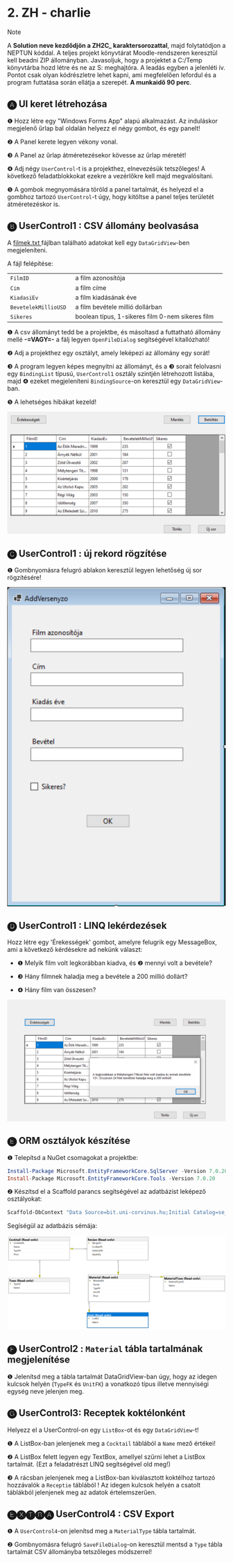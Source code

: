 # 2. ZH - charlie

> [!NOTE]
>
> A **Solution neve kezdődjön a ZH2C_ karaktersorozattal**, majd folytatódjon a NEPTUN kóddal. A teljes projekt könyvtárat Moodle-rendszeren keresztül kell beadni ZIP állományban. Javasoljuk, hogy a projektet a C:/Temp könyvtárba hozd létre és ne az S: meghajtóra. A leadás egyben a jelenléti ív. Pontot csak olyan kódrészletre lehet kapni, ami megfelelően lefordul és a program futtatása során ellátja a szerepét. **A munkaidő 90 perc**.

## 🅐 UI keret létrehozása 

❶ Hozz létre egy "Windows Forms App" alapú alkalmazást. Az induláskor megjelenő űrlap bal oldalán helyezz el négy gombot, és egy panelt! 

❷ A Panel kerete legyen vékony vonal. 

❸ A Panel az űrlap átméretezésekor kövesse az űrlap méretét! 

❹ Adj négy `UserControl`-t is a projekthez, elnevezésük tetszőleges! A következő feladatblokkokat ezekre a vezérlőkre kell majd megvalósítani. 

❺ A gombok megnyomására töröld a panel tartalmát, és helyezd el a gombhoz tartozó `UserControl`-t úgy, hogy kitöltse a panel teljes területét átméretezéskor is. 

## 🅑 UserControl1 : CSV állomány beolvasása

A [filmek.txt ](filmek.txt) fájlban található adatokat kell egy `DataGridView`-ben megjeleníteni. 

A fájl felépítése:

|                       |                                                  |      |
| --------------------- | ------------------------------------------------ | ---- |
| `FilmID`              | a film azonosítója                               |      |
| `Cim  `               | a film címe                                      |      |
| `KiadasiEv `          | a film kiadásának éve                            |      |
| `BevetelekMillioUSD ` | a film bevétele millió dollárban                 |      |
| `Sikeres  `           | boolean típus, 1-sikeres film 0-nem sikeres film |      |

❶ A csv állományt tedd be a projektbe, és másoltasd a futtatható állomány mellé **-=VAGY=-** a fálj legyen `OpenFileDialog` segítségével kitallózható!

❷ Adj a projekthez egy osztályt, amely leképezi az állomány egy sorát!

❸ A program legyen képes megnyitni az állományt, és a  ❸ sorait felolvasni egy `BindingList` típusú, `UserControl1` osztály szintjén létrehozott listába, majd ❹ ezeket megjeleníteni `BindingSource`-on keresztül egy `DataGridView`-ban. 

❺ A lehetséges hibákat kezeld! 

![image1](image1.png)

## 🅒 UserControl1 : új rekord rögzítése

❶ Gombnyomásra felugró ablakon keresztül legyen lehetőség új sor rögzítésére!



![image6](image6.png)



## 🅓 UserControl1 : LINQ lekérdezések

Hozz létre egy 'Érekességek' gombot, amelyre felugrik egy MessageBox, ami a következő kérdésekre ad nekünk választ:

- ❶  Melyik film volt legkorábban kiadva, és ❷ mennyi volt a bevétele?

- ❸ Hány filmnek haladja meg a bevétele a 200 millió dollárt?

- ❹ Hány film van összesen?

![image7](image7.png)

## 🅔 ORM osztályok készítése

❶ Telepítsd a NuGet csomagokat a projektbe: 

```powershell
Install-Package Microsoft.EntityFrameworkCore.SqlServer -Version 7.0.20
Install-Package Microsoft.EntityFrameworkCore.Tools -Version 7.0.20
```

❷ Készítsd el a Scaffold parancs segítségével az adatbázist leképező osztályokat:

```powershell
Scaffold-DbContext "Data Source=bit.uni-corvinus.hu;Initial Catalog=se_cocktails;Persist Security Info=True;User ID=hallgato;Password=Password123;TrustServerCertificate=true" Microsoft.EntityFrameworkCore.SqlServer -OutputDir CocktailModels
```

Segíségül az adatbázis sémája:

![image-20250428082736892](image-20250428082736892.png)

## 🅕 UserControl2 : `Material` tábla tartalmának megjelenítése

❶ Jelenítsd meg a tábla tartalmát DataGridView-ban úgy, hogy az idegen kulcsok helyén (`TypeFK` és `UnitFK`) a vonatkozó típus illetve mennyiségi egység neve jelenjen meg. 

## 🅖 UserControl3: Receptek koktélonként

Helyezz el a UserControl-on egy `ListBox`-ot és egy `DataGridView`-t!

❶ A ListBox-ban jelenjenek meg a `Cocktail` táblából a `Name` mező értékei!

❷ A ListBox felett legyen egy TextBox, amellyel szűrni lehet a ListBox tartalmát. (Ezt a feladatrészt LINQ segítségével old meg!) 

❸ A rácsban jelenjenek meg a ListBox-ban kiválasztott koktélhoz tartozó hozzávalók a `Receptie` táblából ! Az idegen kulcsok helyén a csatolt táblákból jelenjenek meg az adatok értelemszerűen. 

## 🅔🅧🅣🅡🅐 UserControl4 : CSV Export 

❶ A `UserControl4`-on jelenítsd meg a `MaterialType` tábla tartalmát.

❷ Gombnyomásra felugró `SaveFileDialog`-on keresztül mentsd a `Type` tábla tartalmát CSV állományba tetszőleges módszerrel!
